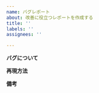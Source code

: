 ```yaml
---
name: バグレポート
about: 改善に役立つレポートを作成する
title: ''
labels: ''
assignees: ''

---
```


**バグについて**

**再現方法**

**備考**
